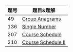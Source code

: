 | 题号 | 题目&题解                                                    |
| ---- | ------------------------------------------------------------ |
|  49  | [Group Anagrams](https://github.com/Kaiwenkevinz/MyLeetCode/blob/master/49_Group_Anagrams.md) |
|  136 | [Single Number](https://github.com/Kaiwenkevinz/MyLeetCode/blob/master/136_Single_Number.md) |
|  207 | [Course Schedule](https://github.com/Kaiwenkevinz/MyLeetCode/blob/master/207-Course-Schedule.md) |
|  210 | [Course Schedule II](https://github.com/Kaiwenkevinz/MyLeetCode/blob/master/210_Course_Schedule_II.md) |
